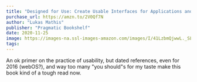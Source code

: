 ```yaml
---
title: "Designed for Use: Create Usable Interfaces for Applications and the Web"
purchase_url: https://amzn.to/2V0Qf7N
author: "Lukas Mathis"
publisher: "Pragmatic Bookshelf"
date: 2020-11-25
image: https://images-na.ssl-images-amazon.com/images/I/41LzbmQjwwL._SL75_.jpg
tags:
---
```


An ok primer on the practice of usability, but dated references, even for
2016 (webOS?), and way too many "you should"s for my taste make this book
kind of a tough read now.
